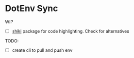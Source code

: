 # DotEnv Sync

WIP



- [ ] [shiki](https://shiki.style/) package for code highlighting. Check for alternatives

TODO:
- [ ] create cli to pull and push env
